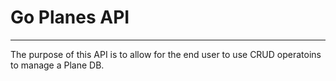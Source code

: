 # Go Planes API
---
The purpose of this API is to allow for the end user to use CRUD operatoins to manage a Plane DB.